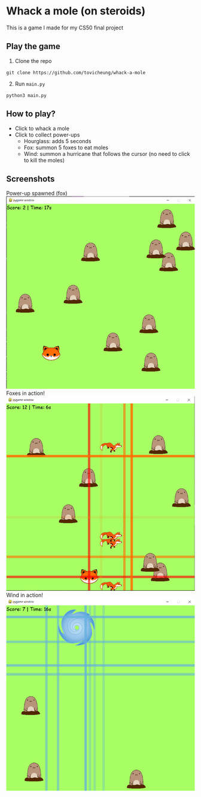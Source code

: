 # Whack a mole (on steroids)
This is a game I made for my CS50 final project

## Play the game
1. Clone the repo
```
git clone https://github.com/tovicheung/whack-a-mole
```

2. Run `main.py`
```
python3 main.py
```

## How to play?
- Click to whack a mole
- Click to collect power-ups
    - Hourglass: adds 5 seconds
    - Fox: summon 5 foxes to eat moles
    - Wind: summon a hurricane that follows the cursor (no need to click to kill the moles)

## Screenshots
Power-up spawned (fox)
![Power-up spawned (fox)](screenshots/powerup_spawned.png)
Foxes in action!
![Foxes in action!)](screenshots/foxes.png)
Wind in action!
![Wind in action!)](screenshots/wind.png)